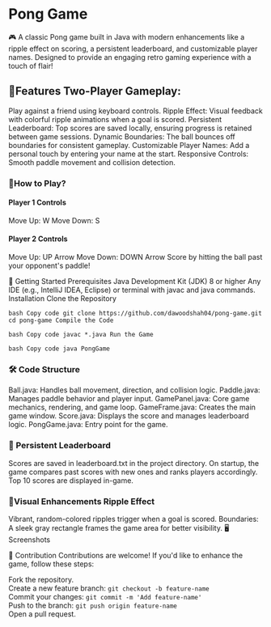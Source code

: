 <h1>Pong Game</h1>


🎮 A classic Pong game built in Java with modern enhancements like a ripple effect on scoring, a persistent leaderboard, and customizable player names. Designed to provide an engaging retro gaming experience with a touch of flair!


<h2>📝Features Two-Player Gameplay:</h2>

Play against a friend using keyboard controls. Ripple Effect: Visual feedback with colorful ripple animations when a goal is scored. Persistent Leaderboard: Top scores are saved locally, ensuring progress is retained between game sessions. Dynamic Boundaries: The ball bounces off boundaries for consistent gameplay. Customizable Player Names: Add a personal touch by entering your name at the start. Responsive Controls: Smooth paddle movement and collision detection.

<h3>🎯How to Play?</h3>


<h4>Player 1 Controls</h4>

Move Up: W Move Down: S

<h4>Player 2 Controls</h4>

Move Up: UP Arrow Move Down: DOWN Arrow Score by hitting the ball past your opponent's paddle!<br>

🚀 Getting Started Prerequisites Java Development Kit (JDK) 8 or higher Any IDE (e.g., IntelliJ IDEA, Eclipse) or terminal with javac and java commands. Installation Clone the Repository

``bash Copy code git clone https://github.com/dawoodshah04/pong-game.git cd pong-game Compile the Code``

``bash Copy code javac *.java Run the Game``

``bash Copy code java PongGame``

<h3>🛠️ Code Structure</h3>

Ball.java: Handles ball movement, direction, and collision logic. Paddle.java: Manages paddle behavior and player input. GamePanel.java: Core game mechanics, rendering, and game loop. GameFrame.java: Creates the main game window. Score.java: Displays the score and manages leaderboard logic. PongGame.java: Entry point for the game.

<h3>💾 Persistent Leaderboard</h3>

Scores are saved in leaderboard.txt in the project directory. On startup, the game compares past scores with new ones and ranks players accordingly. Top 10 scores are displayed in-game.

 <h3>🎨Visual Enhancements Ripple Effect</h3>

Vibrant, random-colored ripples trigger when a goal is scored. Boundaries: A sleek gray rectangle frames the game area for better visibility. 🖥️ Screenshots

🙌 Contribution Contributions are welcome! If you'd like to enhance the game, follow these steps:

Fork the repository. <br>
Create a new feature branch: ``git checkout -b feature-name``<br>
Commit your changes: ``git commit -m 'Add feature-name'``<br>
Push to the branch: ``git push origin feature-name``<br>
Open a pull request.

